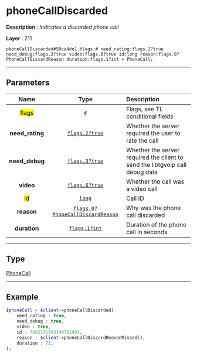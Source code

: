 # phoneCallDiscarded

**Description** : *Indicates a discarded phone call*

**Layer** : 211

```tl
phoneCallDiscarded#50ca4de1 flags:# need_rating:flags.2?true need_debug:flags.3?true video:flags.6?true id:long reason:flags.0?PhoneCallDiscardReason duration:flags.1?int = PhoneCall;
```

---

## Parameters

| Name | Type | Description |
| :---: | :---: | :--- |
| <mark>flags</mark> | [`#`](type/#) | Flags, see TL conditional fields |
| **need_rating** | [`flags.2?true`](type/true) | Whether the server required the user to rate the call |
| **need_debug** | [`flags.3?true`](type/true) | Whether the server required the client to send the libtgvoip call debug data |
| **video** | [`flags.6?true`](type/true) | Whether the call was a video call |
| <mark>id</mark> | [`long`](type/long) | Call ID |
| **reason** | [`flags.0?PhoneCallDiscardReason`](type/PhoneCallDiscardReason) | Why was the phone call discarded |
| **duration** | [`flags.1?int`](type/int) | Duration of the phone call in seconds |

---

## Type

[PhoneCall](type/PhoneCall)

---

## Example

```php
$phoneCall = $client->phoneCallDiscarded(
	need_rating : true,
	need_debug : true,
	video : true,
	id : 7082131993149762492,
	reason : $client->phoneCallDiscardReasonMissed(),
	duration : 71,
);
```